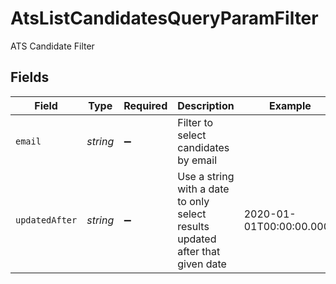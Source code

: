 # AtsListCandidatesQueryParamFilter

ATS Candidate Filter


## Fields

| Field                                                                         | Type                                                                          | Required                                                                      | Description                                                                   | Example                                                                       |
| ----------------------------------------------------------------------------- | ----------------------------------------------------------------------------- | ----------------------------------------------------------------------------- | ----------------------------------------------------------------------------- | ----------------------------------------------------------------------------- |
| `email`                                                                       | *string*                                                                      | :heavy_minus_sign:                                                            | Filter to select candidates by email                                          |                                                                               |
| `updatedAfter`                                                                | *string*                                                                      | :heavy_minus_sign:                                                            | Use a string with a date to only select results updated after that given date | 2020-01-01T00:00:00.000Z                                                      |